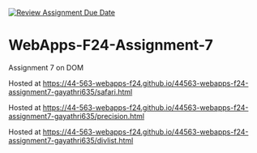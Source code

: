 [![Review Assignment Due Date](https://classroom.github.com/assets/deadline-readme-button-22041afd0340ce965d47ae6ef1cefeee28c7c493a6346c4f15d667ab976d596c.svg)](https://classroom.github.com/a/NPDM3uFp)
# WebApps-F24-Assignment-7
Assignment 7 on DOM

Hosted at <https://44-563-webapps-f24.github.io/44563-webapps-f24-assignment7-gayathri635/safari.html>

Hosted at <https://44-563-webapps-f24.github.io/44563-webapps-f24-assignment7-gayathri635/precision.html>

Hosted at <https://44-563-webapps-f24.github.io/44563-webapps-f24-assignment7-gayathri635/divlist.html>